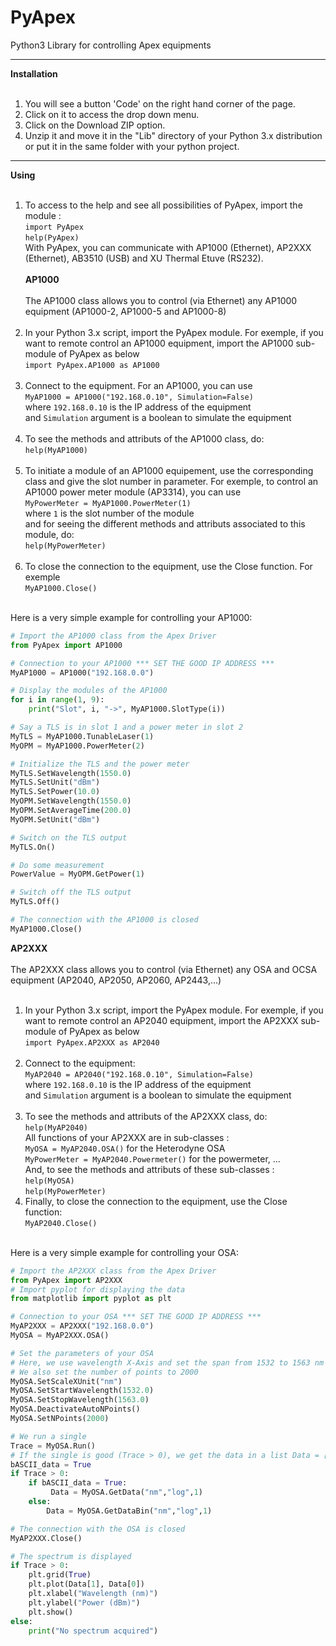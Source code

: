 
PyApex
======

Python3 Library for controlling Apex equipments

***
**Installation**<br><br>
1. You will see a button 'Code' on the right hand corner of the page.
2. Click on it to access the drop down menu.
3. Click on the Download ZIP option.
4. Unzip it and move it in the "Lib" directory of your Python 3.x distribution or put it in the same folder with your python project. 
***
**Using**<br><br>
1. To access to the help and see all possibilities of PyApex, import the module :<br> 
`import PyApex`<br>
`help(PyApex)`<br>
With PyApex, you can communicate with AP1000 (Ethernet), AP2XXX (Ethernet), AB3510 (USB) and XU Thermal Etuve (RS232).<br><br>
**AP1000**<br><br>
The AP1000 class allows you to control (via Ethernet) any AP1000 equipment (AP1000-2, AP1000-5 and AP1000-8)<br><br>
1. In your Python 3.x script, import the PyApex module. For exemple, if you want to remote control an AP1000 equipment, import the AP1000 sub-module of PyApex as below<br>
`import PyApex.AP1000 as AP1000`<br><br>
2. Connect to the equipment. For an AP1000, you can use<br>
`MyAP1000 = AP1000("192.168.0.10", Simulation=False)`<br>
where `192.168.0.10` is the IP address of the equipment<br>
and `Simulation` argument is a boolean to simulate the equipment<br><br>
3. To see the methods and attributs of the AP1000 class, do:<br>
`help(MyAP1000)`<br><br>
4. To initiate a module of an AP1000 equipement, use the corresponding class and give the slot number in parameter. For exemple, to control an AP1000 power meter module (AP3314), you can use<br>
`MyPowerMeter = MyAP1000.PowerMeter(1)`<br>
where `1` is the slot number of the module<br>
and for seeing the different methods and attributs associated to this module, do:<br>
`help(MyPowerMeter)`<br><br>
5. To close the connection to the equipment, use the Close function. For exemple<br>
`MyAP1000.Close()`<br><br>

Here is a very simple example for controlling your AP1000:<br>
```python
# Import the AP1000 class from the Apex Driver
from PyApex import AP1000

# Connection to your AP1000 *** SET THE GOOD IP ADDRESS ***
MyAP1000 = AP1000("192.168.0.0")

# Display the modules of the AP1000
for i in range(1, 9):
	print("Slot", i, "->", MyAP1000.SlotType(i))

# Say a TLS is in slot 1 and a power meter in slot 2
MyTLS = MyAP1000.TunableLaser(1)
MyOPM = MyAP1000.PowerMeter(2)

# Initialize the TLS and the power meter
MyTLS.SetWavelength(1550.0)
MyTLS.SetUnit("dBm")
MyTLS.SetPower(10.0)
MyOPM.SetWavelength(1550.0)
MyOPM.SetAverageTime(200.0)
MyOPM.SetUnit("dBm")

# Switch on the TLS output
MyTLS.On()

# Do some measurement
PowerValue = MyOPM.GetPower(1)

# Switch off the TLS output
MyTLS.Off()

# The connection with the AP1000 is closed
MyAP1000.Close()
```
**AP2XXX**<br><br>
The AP2XXX class allows you to control (via Ethernet) any OSA and OCSA equipment (AP2040, AP2050, AP2060, AP2443,...)<br><br>
1. In your Python 3.x script, import the PyApex module. For exemple, if you want to remote control an AP2040 equipment, import the AP2XXX sub-module of PyApex as below<br>
`import PyApex.AP2XXX as AP2040`<br><br>
2. Connect to the equipment:<br>
`MyAP2040 = AP2040("192.168.0.10", Simulation=False)`<br>
where `192.168.0.10` is the IP address of the equipment<br>
and `Simulation` argument is a boolean to simulate the equipment<br><br>
3. To see the methods and attributs of the AP2XXX class, do:<br>
`help(MyAP2040)`<br>
All functions of your AP2XXX are in sub-classes :<br>
`MyOSA = MyAP2040.OSA()` for the Heterodyne OSA<br>
`MyPowerMeter = MyAP2040.Powermeter()` for the powermeter, ...<br>
And, to see the methods and attributs of these sub-classes :<br>
`help(MyOSA)`<br>
`help(MyPowerMeter)`<br>
4. Finally, to close the connection to the equipment, use the Close function:<br>
`MyAP2040.Close()`<br><br>

Here is a very simple example for controlling your OSA:<br>
```python
# Import the AP2XXX class from the Apex Driver
from PyApex import AP2XXX
# Import pyplot for displaying the data
from matplotlib import pyplot as plt

# Connection to your OSA *** SET THE GOOD IP ADDRESS ***
MyAP2XXX = AP2XXX("192.168.0.0")
MyOSA = MyAP2XXX.OSA()

# Set the parameters of your OSA
# Here, we use wavelength X-Axis and set the span from 1532 to 1563 nm
# We also set the number of points to 2000
MyOSA.SetScaleXUnit("nm")
MyOSA.SetStartWavelength(1532.0)
MyOSA.SetStopWavelength(1563.0)
MyOSA.DeactivateAutoNPoints()
MyOSA.SetNPoints(2000)

# We run a single
Trace = MyOSA.Run()
# If the single is good (Trace > 0), we get the data in a list Data = [[Power Data], [Wavelength Data]]
bASCII_data = True
if Trace > 0:
	if bASCII_data = True:
		 Data = MyOSA.GetData("nm","log",1)
	else:
		Data = MyOSA.GetDataBin("nm","log",1)

# The connection with the OSA is closed
MyAP2XXX.Close()

# The spectrum is displayed
if Trace > 0:
	plt.grid(True)
	plt.plot(Data[1], Data[0])
	plt.xlabel("Wavelength (nm)")
	plt.ylabel("Power (dBm)")
	plt.show()
else:
	print("No spectrum acquired")
```
